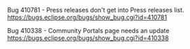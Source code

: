 
Bug 410781 - Press releases don't get into Press releases list.
https://bugs.eclipse.org/bugs/show_bug.cgi?id=410781

Bug 410338 - Community Portals page needs an update 
https://bugs.eclipse.org/bugs/show_bug.cgi?id=410338